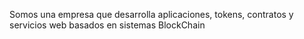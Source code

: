 Somos una empresa que desarrolla aplicaciones, tokens, contratos y servicios web basados en sistemas BlockChain
